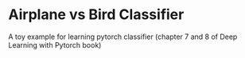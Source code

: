 # Airplane vs Bird Classifier

A toy example for learning pytorch classifier (chapter 7 and 8 of Deep Learning with Pytorch book)